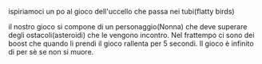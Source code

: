 ispiriamoci un po al gioco dell'uccello che passa nei tubi(flatty birds)

il nostro gioco si compone di un personaggio(Nonna) che deve superare degli ostacoli(asteroidi) che le vengono incontro.
Nel frattempo ci sono dei boost che quando li prendi il gioco rallenta per 5 secondi. Il gioco è infinito di per sè se non si muore.
